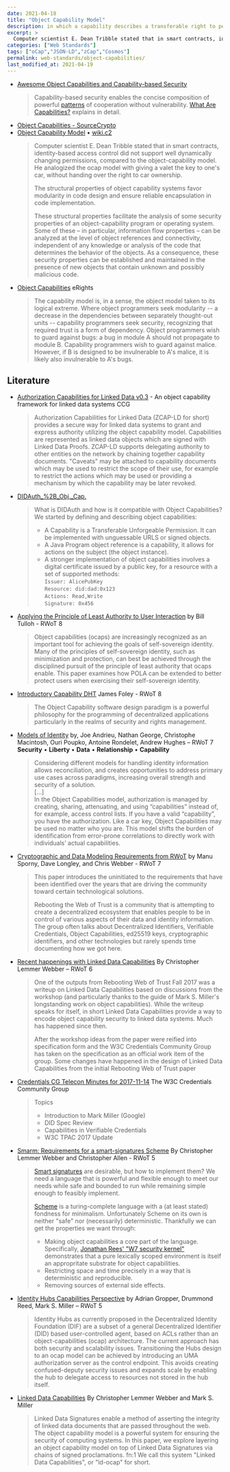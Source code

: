 ```yaml
---
date: 2021-04-18
title: "Object Capability Model"
description: in which a capability describes a transferable right to perform one (or more) operations on a given object.
excerpt: >
  Computer scientist E. Dean Tribble stated that in smart contracts, identity-based access control did not support well dynamically changing permissions, compared to the object-capability model. He analogized the ocap model with giving a valet the key to one's car, without handing over the right to car ownership.
categories: ["Web Standards"]
tags: ["oCap","JSON-LD","zCap","Cosmos"]
permalink: web-standards/object-capabilities/
last_modified_at: 2021-04-19
---
```


* [Awesome Object Capabilities and Capability-based Security](https://github.com/dckc/awesome-ocap)
  > Capability-based security enables the concise composition of powerful [patterns](https://github.com/dckc/awesome-ocap/wiki) of cooperation without vulnerability. [What Are Capabilities?](http://habitatchronicles.com/2017/05/what-are-capabilities/) explains in detail.
* [Object Capabilities - SourceCrypto](https://sourcecrypto.pub/#object-capabilities)
* [Object Capability Model](https://en.wikipedia.org/wiki/Object-capability_model) • [wiki.c2](https://wiki.c2.com/?ObjectCapabilityModel)
  > Computer scientist E. Dean Tribble stated that in smart contracts, identity-based access control did not support well dynamically changing permissions, compared to the object-capability model. He analogized the ocap model with giving a valet the key to one's car, without handing over the right to car ownership.
  > 
  > The structural properties of object capability systems favor modularity in code design and ensure reliable encapsulation in code implementation.
  > 
  > These structural properties facilitate the analysis of some security properties of an object-capability program or operating system. Some of these – in particular, information flow properties – can be analyzed at the level of object references and connectivity, independent of any knowledge or analysis of the code that determines the behavior of the objects. As a consequence, these security properties can be established and maintained in the presence of new objects that contain unknown and possibly malicious code.
* [Object Capabilities](http://erights.org/elib/capability/ode/ode-capabilities.html) eRights
  > The capability model is, in a sense, the object model taken to its logical extreme. Where object programmers seek modularity -- a decrease in the dependencies between separately thought-out units -- capability programmers seek security, recognizing that required trust is a form of dependency. Object programmers wish to guard against bugs: a bug in module A should not propagate to module B. Capability programmers wish to guard against malice. However, if B is designed to be invulnerable to A's malice, it is likely also invulnerable to A's bugs. 

## Literature

* [Authorization Capabilities for Linked Data v0.3](https://w3c-ccg.github.io/zcap-ld/) - An object capability framework for linked data systems CCG
  >  Authorization Capabilities for Linked Data (ZCAP-LD for short) provides a secure way for linked data systems to grant and express authority utilizing the object capability model. Capabilities are represented as linked data objects which are signed with Linked Data Proofs. ZCAP-LD supports delegating authority to other entities on the network by chaining together capability documents. "Caveats" may be attached to capability documents which may be used to restrict the scope of their use, for example to restrict the actions which may be used or providing a mechanism by which the capability may be later revoked. 
* [DIDAuth_%2B_Obj._Cap.](https://iiw.idcommons.net/DIDAuth_%2B_Obj._Cap.)
  > What is DIDAuth and how is it compatible with Object Capabilities?\
  > We started by defining and describing object capabilities:
  > - A Capability is a Transferable Unforgeable Permission. It can be implemented with unguessable URLS or signed objects.
  > - A Java Program object reference is a capability, it allows for actions on the subject (the object instance).
  > - A stronger implementation of object capabilities involves a digital certificate issued by a public key, for a resource with a set of supported methods:\
  > `Issuer: AlicePubKey`\
  > `Resource: did:dad:0x123`\
  > `Actions: Read,Write`\
  > `Signature: 0x456`
* [Applying the Principle of Least Authority to User Interaction](https://github.com/WebOfTrustInfo/rwot8-barcelona/blob/master/topics-and-advance-readings/Applying_POLA_to_User_Interaction.md) by Bill Tulloh - RWoT 8
  > Object capabilities (ocaps) are increasingly recognized as an important tool for achieving the goals of self-sovereign identity. Many of the principles of self-sovereign identity, such as minimization and protection, can best be achieved through the disciplined pursuit of the principle of least authority that ocaps enable. This paper examines how POLA can be extended to better protect users when exercising their self-sovereign identity.
* [Introductory Capability DHT](https://github.com/WebOfTrustInfo/rwot8-barcelona/blob/master/topics-and-advance-readings/introductory-capability-dht-concept.md) James Foley - RWoT 8
  > The Object Capability software design paradigm is a powerful philosophy for the programming of decentralized applications particularly in the realms of security and rights management.
* [Models of Identity](https://github.com/WebOfTrustInfo/rwot7-toronto/blob/master/final-documents/mental-models.md) by, Joe Andrieu, Nathan George, Christophe Macintosh, Ouri Poupko, Antoine Rondelet, Andrew Hughes – RWoT 7
**Security** • **Liberty** • **Data** • **Relationship** • **Capability**
  > Considering different models for handling identity information allows reconciliation, and creates opportunities to address primary use cases across paradigms, increasing overall strength and security of a solution.\
  > [...]\
  > In the Object Capabilities model, authorization is managed by creating, sharing, attenuating, and using “capabilities” instead of, for example, access control lists. If you have a valid “capability”, you have the authorization. Like a car key, Object Capabilities may be used no matter who you are. This model shifts the burden of identification from error-prone correlations to directly work with individuals’ actual capabilities.
* [Cryptographic and Data Modeling Requirements from RWoT](https://github.com/WebOfTrustInfo/rwot7-toronto/blob/master/topics-and-advance-readings/crypto-data-model-requirements.md) by Manu Sporny, Dave Longley, and Chris Webber - RWoT 7
  > This paper introduces the uninitiated to the requirements that have been identified over the years that are driving the community toward certain technological solutions.
  > 
  > Rebooting the Web of Trust is a community that is attempting to create a decentralized ecosystem that enables people to be in control of various aspects of their data and identity information. The group often talks about Decentralized Identifiers, Verifiable Credentials, Object Capabilities, ed25519 keys, cryptographic identifiers, and other technologies but rarely spends time documenting how we got here.
* [Recent happenings with Linked Data Capabilities](https://github.com/WebOfTrustInfo/rwot6-santabarbara/blob/master/topics-and-advance-readings/ld-ocap-recent-happenings.md) By Christopher Lemmer Webber – RWoT 6
  > One of the outputs from Rebooting Web of Trust Fall 2017 was a writeup on Linked Data Capabilities based on discussions from the workshop (and particularly thanks to the guide of Mark S. Miller's longstanding work on object capabilities). While the writeup speaks for itself, in short Linked Data Capabilities provide a way to encode object capability security to linked data systems. Much has happened since then.
  > 
  > After the workshop ideas from the paper were reified into specification form and the W3C Credentials Community Group has taken on the specification as an official work item of the group. Some changes have happened in the design of Linked Data Capabilities from the initial Rebooting Web of Trust paper
* [Credentials CG Telecon Minutes for 2017-11-14](https://w3c-ccg.github.io/meetings/2017-11-14/) The W3C Credentials Community Group
  > Topics
  > - Introduction to Mark Miller (Google)
  > - DID Spec Review
  > - Capabilities in Verifiable Credentials
  > - W3C TPAC 2017 Update
* [Smarm: Requirements for a smart-signatures Scheme](https://github.com/WebOfTrustInfo/rwot5-boston/blob/master/draft-documents/smarm.md) By Christopher Lemmer Webber and Christopher Allen - RWoT 5
  > [Smart signatures](https://github.com/WebOfTrustInfo/rwot5-boston/blob/master/draft-documents/smarm.md) are desirable, but how to implement them? We need a language that is powerful and flexible enough to meet our needs while safe and bounded to run while remaining simple enough to feasibly implement.
  > 
  > [Scheme](https://en.wikipedia.org/wiki/Scheme_programming_language) is a turing-complete language with a (at least stated) fondness for minimalism. Unfortunately Scheme on its own is neither "safe" nor (necessarily) deterministic. Thankfully we can get the properties we want through:
  > 
  > - Making object capabilities a core part of the language. Specifically, [Jonathan Rees' "W7 security kernel"](http://mumble.net/~jar/pubs/secureos/secureos.html) demonstrates that a pure lexically scoped environment is itself an appropritate substrate for object capabilities.
  > - Restricting space and time precisely in a way that is deterministic and reproducible.
  > - Removing sources of external side effects.
* [Identity Hubs Capabilities Perspective](https://github.com/WebOfTrustInfo/rwot5-boston/blob/master/final-documents/identity-hubs-capabilities-perspective.md) by Adrian Gropper, Drummond Reed, Mark S. Miller – RWoT 5
  > Identity Hubs as currently proposed in the Decentralized Identity Foundation (DIF) are a subset of a general Decentralized Identifier (DID) based user-controlled agent, based on ACLs rather than an object-capabilities (ocap) architecture.  The current approach has both security and scalability issues. Transitioning the Hubs design to an ocap model can be achieved by introducing an UMA authorization server as the control endpoint. This avoids creating confused-deputy security issues and expands scale by enabling the hub to delegate access to resources not stored in the hub itself.
* [Linked Data Capabilities](https://github.com/WebOfTrustInfo/rwot5-boston/blob/master/final-documents/lds-ocap.md) By Christopher Lemmer Webber and Mark S. Miller
  > Linked Data Signatures enable a method of asserting the integrity of linked data documents that are passed throughout the web. The object capability model is a powerful system for ensuring the security of computing systems. In this paper, we explore layering an object capability model on top of Linked Data Signatures via chains of signed proclamations. fn:1 We call this system "Linked Data Capabilities", or "ld-ocap" for short.
